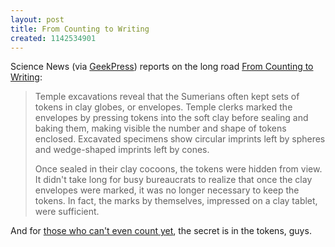 ```yaml
---
layout: post
title: From Counting to Writing
created: 1142534901
---
```

Science News (via [GeekPress](http://www.geekpress.com/2006_03_14_daily.html#114209192910694727)) reports on the long road [From Counting to Writing](http://www.sciencenews.org/articles/20060311/mathtrek.asp):

> Temple excavations reveal that the Sumerians often kept sets of tokens in clay globes, or envelopes. Temple clerks marked the envelopes by pressing tokens into the soft clay before sealing and baking them, making visible the number and shape of tokens enclosed. Excavated specimens show circular imprints left by spheres and wedge-shaped imprints left by cones.
> <!--break-->
> Once sealed in their clay cocoons, the tokens were hidden from view. It didn't take long for busy bureaucrats to realize that once the clay envelopes were marked, it was no longer necessary to keep the tokens. In fact, the marks by themselves, impressed on a clay tablet, were sufficient. 

And for [those who can't even count yet](http://www.sciencedaily.com/releases/2004/08/040820083420.htm), the secret is in the tokens, guys.
